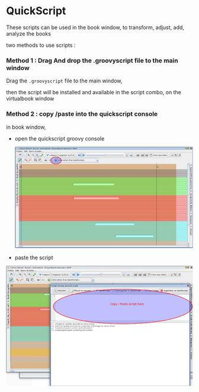 # QuickScript

These scripts can be used in the book window, to transform, adjust, add, analyze the books



two methods to use scripts :

### Method 1 : Drag And drop the .groovyscript file to the main window

Drag the `.groovyscript` file to the main window, 

then the script will be installed and available in the script combo, on the virtualbook window



### Method 2 : copy /paste into the quickscript console

in book window, 

- open the quickscript groovy console

  ![](sc1.png)

  

- paste the script

![](sc2.png)


